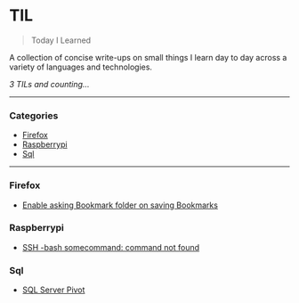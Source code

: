 # TIL

> Today I Learned

A collection of concise write-ups on small things I learn day to day across a
variety of languages and technologies. 

_3 TILs and counting..._

---

### Categories

* [Firefox](#firefox)
* [Raspberrypi](#raspberrypi)
* [Sql](#sql)

---

### Firefox

- [Enable asking Bookmark folder on saving Bookmarks](firefox/enable-folder-selection-on-bookmark-save.md)

### Raspberrypi

- [SSH -bash somecommand: command not found](raspberrypi/ssh-command-not-found.md)

### Sql

- [SQL Server Pivot](sql/sql-server-pivot.md)


